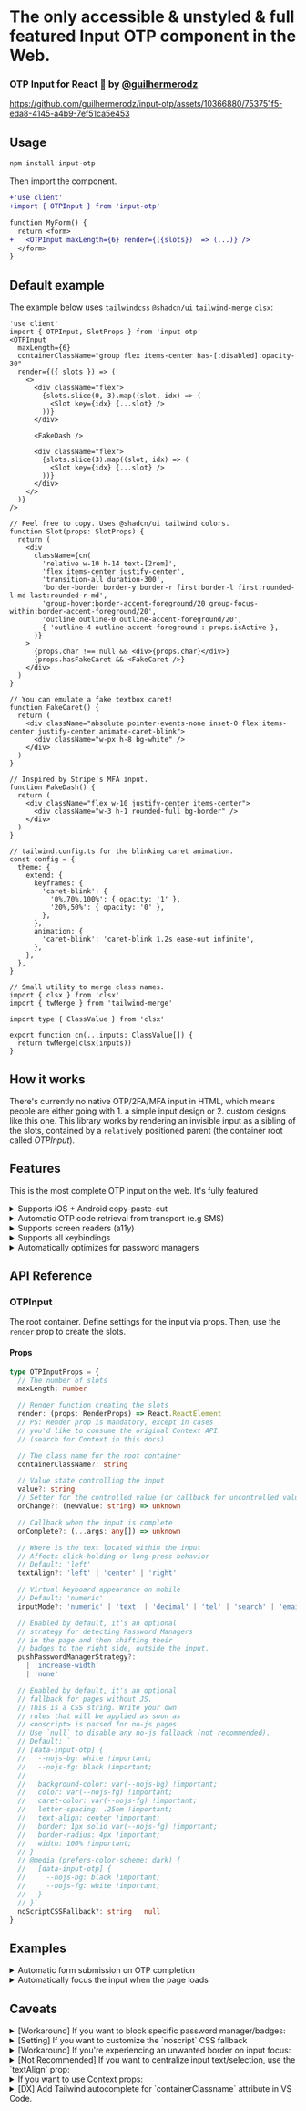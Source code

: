 # The only accessible & unstyled & full featured Input OTP component in the Web.

### OTP Input for React 🔐 by [@guilhermerodz](https://twitter.com/guilherme_rodz)

https://github.com/guilhermerodz/input-otp/assets/10366880/753751f5-eda8-4145-a4b9-7ef51ca5e453

## Usage

```bash
npm install input-otp
```

Then import the component.

```diff
+'use client'
+import { OTPInput } from 'input-otp'

function MyForm() {
  return <form>
+   <OTPInput maxLength={6} render={({slots})  => (...)} />
  </form>
}
```

## Default example

The example below uses `tailwindcss` `@shadcn/ui` `tailwind-merge` `clsx`:

```tsx
'use client'
import { OTPInput, SlotProps } from 'input-otp'
<OTPInput
  maxLength={6}
  containerClassName="group flex items-center has-[:disabled]:opacity-30"
  render={({ slots }) => (
    <>
      <div className="flex">
        {slots.slice(0, 3).map((slot, idx) => (
          <Slot key={idx} {...slot} />
        ))}
      </div>

      <FakeDash />

      <div className="flex">
        {slots.slice(3).map((slot, idx) => (
          <Slot key={idx} {...slot} />
        ))}
      </div>
    </>
  )}
/>

// Feel free to copy. Uses @shadcn/ui tailwind colors.
function Slot(props: SlotProps) {
  return (
    <div
      className={cn(
        'relative w-10 h-14 text-[2rem]',
        'flex items-center justify-center',
        'transition-all duration-300',
        'border-border border-y border-r first:border-l first:rounded-l-md last:rounded-r-md',
        'group-hover:border-accent-foreground/20 group-focus-within:border-accent-foreground/20',
        'outline outline-0 outline-accent-foreground/20',
        { 'outline-4 outline-accent-foreground': props.isActive },
      )}
    >
      {props.char !== null && <div>{props.char}</div>}
      {props.hasFakeCaret && <FakeCaret />}
    </div>
  )
}

// You can emulate a fake textbox caret!
function FakeCaret() {
  return (
    <div className="absolute pointer-events-none inset-0 flex items-center justify-center animate-caret-blink">
      <div className="w-px h-8 bg-white" />
    </div>
  )
}

// Inspired by Stripe's MFA input.
function FakeDash() {
  return (
    <div className="flex w-10 justify-center items-center">
      <div className="w-3 h-1 rounded-full bg-border" />
    </div>
  )
}

// tailwind.config.ts for the blinking caret animation.
const config = {
  theme: {
    extend: {
      keyframes: {
        'caret-blink': {
          '0%,70%,100%': { opacity: '1' },
          '20%,50%': { opacity: '0' },
        },
      },
      animation: {
        'caret-blink': 'caret-blink 1.2s ease-out infinite',
      },
    },
  },
}

// Small utility to merge class names.
import { clsx } from 'clsx'
import { twMerge } from 'tailwind-merge'

import type { ClassValue } from 'clsx'

export function cn(...inputs: ClassValue[]) {
  return twMerge(clsx(inputs))
}
```

## How it works

There's currently no native OTP/2FA/MFA input in HTML, which means people are either going with 1. a simple input design or 2. custom designs like this one.
This library works by rendering an invisible input as a sibling of the slots, contained by a `relative`ly positioned parent (the container root called _OTPInput_).

## Features

This is the most complete OTP input on the web. It's fully featured 

<details>
<summary>Supports iOS + Android copy-paste-cut</summary>

https://github.com/guilhermerodz/input-otp/assets/10366880/bdbdc96a-23da-4e89-bff8-990e6a1c4c23

</details>

<details>
<summary>Automatic OTP code retrieval from transport (e.g SMS)</summary>

By default, this input uses `autocomplete='one-timecode'` and it works as it's a single input. 

https://github.com/guilhermerodz/input-otp/assets/10366880/5705dac6-9159-443b-9c27-b52e93c60ea8

</details>

<details>
<summary>Supports screen readers (a11y)</summary>

Stripe was my first inspiration to build this library.

Take a look at Stripe's input. The screen reader does not behave like it normally should on a normal single input.
That's because Stripe's solution is to render a 1-digit input with "clone-divs" rendering a single char per div.

https://github.com/guilhermerodz/input-otp/assets/10366880/3d127aef-147c-4f28-9f6c-57a357a802d0

So we're rendering a single input with invisible/transparent colors instead.
The screen reader now gets to read it, but there is no appearance. Feel free to build whatever UI you want:

https://github.com/guilhermerodz/input-otp/assets/10366880/718710f0-2198-418c-8fa0-46c05ae5475d

</details>

<details>
<summary>Supports all keybindings</summary>

Should be able to support all keybindings of a common text input as it's an input.

https://github.com/guilhermerodz/input-otp/assets/10366880/185985c0-af64-48eb-92f9-2e59be9eb78f

</details>

<details>
<summary>Automatically optimizes for password managers</summary>


For password managers such as LastPass, 1Password, Dashlane or Bitwarden, `input-otp` will automatically detect them in the page and increase input width by ~40px to trick the password manager's browser extension and prevent the badge from rendering to the last/right slot of the input.

<img width="670" alt="image" src="https://github.com/guilhermerodz/input-otp/assets/10366880/9bb306ca-deff-4803-aa3d-148c594a540c">

- **This feature is optional and it's enabled by default. You can disable this optimization by adding `pushPasswordManagerStrategy="none"`.**
- **This feature does not cause visible layout shift.**

### Auto tracks if the input has space in the right side for the badge

https://github.com/guilhermerodz/input-otp/assets/10366880/bf01af88-1f82-463e-adf4-54a737a92f59

</details>

## API Reference

### OTPInput

The root container. Define settings for the input via props. Then, use the `render` prop to create the slots.

#### Props

```ts
type OTPInputProps = {
  // The number of slots
  maxLength: number

  // Render function creating the slots
  render: (props: RenderProps) => React.ReactElement
  // PS: Render prop is mandatory, except in cases
  // you'd like to consume the original Context API.
  // (search for Context in this docs)

  // The class name for the root container
  containerClassName?: string

  // Value state controlling the input
  value?: string
  // Setter for the controlled value (or callback for uncontrolled value)
  onChange?: (newValue: string) => unknown

  // Callback when the input is complete
  onComplete?: (...args: any[]) => unknown

  // Where is the text located within the input
  // Affects click-holding or long-press behavior
  // Default: 'left'
  textAlign?: 'left' | 'center' | 'right'

  // Virtual keyboard appearance on mobile
  // Default: 'numeric'
  inputMode?: 'numeric' | 'text' | 'decimal' | 'tel' | 'search' | 'email' | 'url'

  // Enabled by default, it's an optional
  // strategy for detecting Password Managers
  // in the page and then shifting their
  // badges to the right side, outside the input.
  pushPasswordManagerStrategy?:
    | 'increase-width'
    | 'none'

  // Enabled by default, it's an optional
  // fallback for pages without JS.
  // This is a CSS string. Write your own
  // rules that will be applied as soon as
  // <noscript> is parsed for no-js pages.
  // Use `null` to disable any no-js fallback (not recommended).
  // Default: `
  // [data-input-otp] {
  //   --nojs-bg: white !important;
  //   --nojs-fg: black !important;
  // 
  //   background-color: var(--nojs-bg) !important;
  //   color: var(--nojs-fg) !important;
  //   caret-color: var(--nojs-fg) !important;
  //   letter-spacing: .25em !important;
  //   text-align: center !important;
  //   border: 1px solid var(--nojs-fg) !important;
  //   border-radius: 4px !important;
  //   width: 100% !important;
  // }
  // @media (prefers-color-scheme: dark) {
  //   [data-input-otp] {
  //     --nojs-bg: black !important;
  //     --nojs-fg: white !important;
  //   }
  // }`
  noScriptCSSFallback?: string | null
}
```

## Examples

<details>
<summary>Automatic form submission on OTP completion</summary>

```tsx
export default function Page() {
  const formRef = useRef<HTMLFormElement>(null)
  const buttonRef = useRef<HTMLButtonElement>(null)

  return (
    <form ref={formRef}>
      <OTPInput
        // ... automatically submit the form
        onComplete={() => formRef.current?.submit()}
        // ... or focus the button like as you wish
        onComplete={() => buttonRef.current?.focus()}
      />

      <button ref={buttonRef}>Submit</button>
    </form>
  )
}
```
</details>

<details>
<summary>Automatically focus the input when the page loads</summary>

```tsx
export default function Page() {
  return (
    <form ref={formRef}>
      <OTPInput
        autoFocus
        // Pro tip: accepts all common HTML input props...
      />
    </form>
  )
}
```
</details>

## Caveats

<details>
<summary>[Workaround] If you want to block specific password manager/badges:</summary>

By default, `input-otp` handles password managers for you.
The password manager badges should be automatically shifted to the right side.

However, if you still want to block password managers, please disable the `pushPasswordManagerStrategy` and then manually block each PWM.

```diff
<OTPInput
  // First, disable library's built-in strategy
  // for shifting badges automatically
- pushPasswordManagerStrategy="increase-width"
+ pushPasswordManagerStrategy="none"
  // Then, manually add specifics attributes
  // your password manager docs
  // Example: block LastPass
+ data-lpignore="true" 
  // Example: block 1Password
+ data-1p-ignore="true"
/>
```
</details>

<details>
<summary>[Setting] If you want to customize the `noscript` CSS fallback</summary>

By default, `input-otp` handles cases where JS is not in the page by applying custom CSS styles.
If you do not like the fallback design and want to apply it to your own, just pass a prop:

```diff
// This is the default CSS fallback.
// Feel free to change it entirely and apply to your design system.
const NOSCRIPT_CSS_FALLBACK = `
[data-input-otp] {
  --nojs-bg: white !important;
  --nojs-fg: black !important;

  background-color: var(--nojs-bg) !important;
  color: var(--nojs-fg) !important;
  caret-color: var(--nojs-fg) !important;
  letter-spacing: .25em !important;
  text-align: center !important;
  border: 1px solid var(--nojs-fg) !important;
  border-radius: 4px !important;
  width: 100% !important;
}
@media (prefers-color-scheme: dark) {
  [data-input-otp] {
    --nojs-bg: black !important;
    --nojs-fg: white !important;
  }
}`

<OTPInput
  // Pass your own custom styles for when JS is disabled
+ noScriptCSSFallback={NOSCRIPT_CSS_FALLBACK}
/>
```
</details>

<details>
<summary>[Workaround] If you're experiencing an unwanted border on input focus:</summary>

```diff
<OTPInput
  // Add class to the input itself
+ className="focus-visible:ring-0"
  // Not the container
  containerClassName="..."
/>
```
</details>

<details>
<summary>[Not Recommended] If you want to centralize input text/selection, use the `textAlign` prop:</summary>

```diff
<OTPInput
  // customizable but not recommended
+ textAlign="center"
/>
```

NOTE: this also affects the selected caret position after a touch/click.

`textAlign="left"`
<img src="https://github.com/guilhermerodz/input-otp/assets/10366880/685a03df-2b69-4a36-b21c-e453f6098f79" width="300" />
<br>

`textAlign="center"`
<img src="https://github.com/guilhermerodz/input-otp/assets/10366880/e0f15b97-ceb8-40c8-96b7-fa3a8896379f" width="300" />
<br>

`textAlign="right"`
<img src="https://github.com/guilhermerodz/input-otp/assets/10366880/26697579-0e8b-4dad-8b85-3a036102e951" width="300" />
<br>

</details>

<details>
<summary>If you want to use Context props:</summary>

```diff
+import { OTPInputContext } from 'input-otp'

function MyForm() {
  return (
    <OTPInput
-     // First remove the `render` prop
-     render={...}
    >
      <OTPInputWrapper />
    </OTPInput>
  )
}

+function OTPInputWrapper() {
+ const inputContext = React.useContext(OTPInputContext)
+ return (
+   <>
+     {inputContext.slots.map((slot, idx) => (
+       <Slot key={idx} {...slot} />
+     ))}
+   </>
+ )
+}
```

NOTE: this also affects the selected caret position after a touch/click.

`textAlign="left"`
<img src="https://github.com/guilhermerodz/input-otp/assets/10366880/685a03df-2b69-4a36-b21c-e453f6098f79" width="300" />
<br>

`textAlign="center"`
<img src="https://github.com/guilhermerodz/input-otp/assets/10366880/e0f15b97-ceb8-40c8-96b7-fa3a8896379f" width="300" />
<br>

`textAlign="right"`
<img src="https://github.com/guilhermerodz/input-otp/assets/10366880/26697579-0e8b-4dad-8b85-3a036102e951" width="300" />
<br>

</details>

<details>
<summary>[DX] Add Tailwind autocomplete for `containerClassname` attribute in VS Code.</summary>

Add the following setting to your `.vscode/settings.json`:
```diff
{
  "tailwindCSS.classAttributes": [
    "class",
    "className",
+   ".*ClassName"
  ]
}
```
</details>
